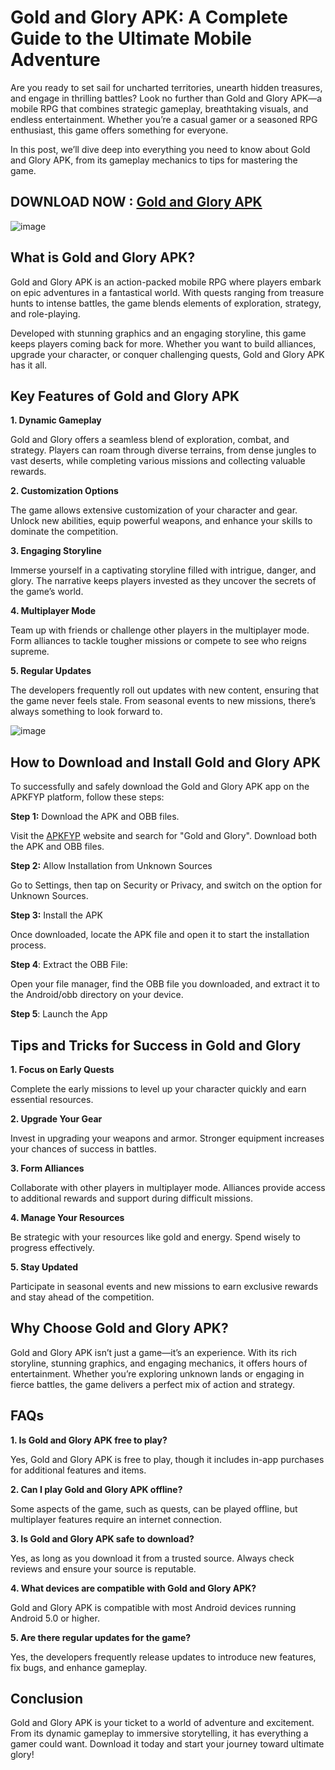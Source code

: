 # Gold and Glory APK: A Complete Guide to the Ultimate Mobile Adventure

Are you ready to set sail for uncharted territories, unearth hidden treasures, and engage in thrilling battles? Look no further than Gold and Glory APK—a mobile RPG that combines strategic gameplay, breathtaking visuals, and endless entertainment. Whether you’re a casual gamer or a seasoned RPG enthusiast, this game offers something for everyone.

In this post, we’ll dive deep into everything you need to know about Gold and Glory APK, from its gameplay mechanics to tips for mastering the game.

## DOWNLOAD NOW : [Gold and Glory APK](https://apkfyp.com/gold-and-glory.html)

![image](https://github.com/user-attachments/assets/ce695412-ea7b-4157-9ee5-cdba8c2a4f97)


## What is Gold and Glory APK?

Gold and Glory APK is an action-packed mobile RPG where players embark on epic adventures in a fantastical world. With quests ranging from treasure hunts to intense battles, the game blends elements of exploration, strategy, and role-playing.

Developed with stunning graphics and an engaging storyline, this game keeps players coming back for more. Whether you want to build alliances, upgrade your character, or conquer challenging quests, Gold and Glory APK has it all.

## Key Features of Gold and Glory APK

**1. Dynamic Gameplay**

Gold and Glory offers a seamless blend of exploration, combat, and strategy. Players can roam through diverse terrains, from dense jungles to vast deserts, while completing various missions and collecting valuable rewards.

**2. Customization Options**

The game allows extensive customization of your character and gear. Unlock new abilities, equip powerful weapons, and enhance your skills to dominate the competition.

**3. Engaging Storyline**

Immerse yourself in a captivating storyline filled with intrigue, danger, and glory. The narrative keeps players invested as they uncover the secrets of the game’s world.

**4. Multiplayer Mode**

Team up with friends or challenge other players in the multiplayer mode. Form alliances to tackle tougher missions or compete to see who reigns supreme.

**5. Regular Updates**

The developers frequently roll out updates with new content, ensuring that the game never feels stale. From seasonal events to new missions, there’s always something to look forward to.

![image](https://github.com/user-attachments/assets/4267151b-cf0d-44e2-a547-ab67a33809d2)


## How to Download and Install Gold and Glory APK

To successfully and safely download the Gold and Glory APK app on the APKFYP platform, follow these steps:

**Step 1:** Download the APK and OBB files.

Visit the [APKFYP](https://tinyurl.com/3hfdj3fv) website and search for "Gold and Glory". Download both the APK and OBB files.

**Step 2:** Allow Installation from Unknown Sources 

Go to Settings, then tap on Security or Privacy, and switch on the option for Unknown Sources.

**Step 3:** Install the APK

Once downloaded, locate the APK file and open it to start the installation process.

**Step 4**: Extract the OBB File: 

Open your file manager, find the OBB file you downloaded, and extract it to the Android/obb directory on your device.

**Step 5**: Launch the App

## Tips and Tricks for Success in Gold and Glory

**1. Focus on Early Quests**

Complete the early missions to level up your character quickly and earn essential resources.

**2. Upgrade Your Gear**

Invest in upgrading your weapons and armor. Stronger equipment increases your chances of success in battles.

**3. Form Alliances**

Collaborate with other players in multiplayer mode. Alliances provide access to additional rewards and support during difficult missions.

**4. Manage Your Resources**

Be strategic with your resources like gold and energy. Spend wisely to progress effectively.

**5. Stay Updated**

Participate in seasonal events and new missions to earn exclusive rewards and stay ahead of the competition.

## Why Choose Gold and Glory APK?

Gold and Glory APK isn’t just a game—it’s an experience. With its rich storyline, stunning graphics, and engaging mechanics, it offers hours of entertainment. Whether you’re exploring unknown lands or engaging in fierce battles, the game delivers a perfect mix of action and strategy.

## FAQs

**1. Is Gold and Glory APK free to play?**

Yes, Gold and Glory APK is free to play, though it includes in-app purchases for additional features and items.

**2. Can I play Gold and Glory APK offline?**

Some aspects of the game, such as quests, can be played offline, but multiplayer features require an internet connection.

**3. Is Gold and Glory APK safe to download?**

Yes, as long as you download it from a trusted source. Always check reviews and ensure your source is reputable.

**4. What devices are compatible with Gold and Glory APK?**

Gold and Glory APK is compatible with most Android devices running Android 5.0 or higher.

**5. Are there regular updates for the game?**

Yes, the developers frequently release updates to introduce new features, fix bugs, and enhance gameplay.

## Conclusion

Gold and Glory APK is your ticket to a world of adventure and excitement. From its dynamic gameplay to immersive storytelling, it has everything a gamer could want. Download it today and start your journey toward ultimate glory!






